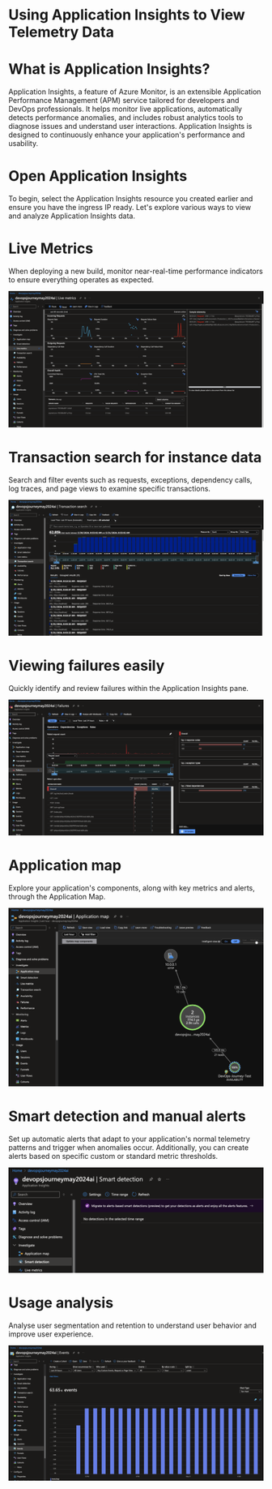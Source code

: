 # Using Application Insights to View Telemetry Data

# What is Application Insights?

Application Insights, a feature of Azure Monitor, is an extensible Application Performance Management (APM) service tailored for developers and DevOps professionals. It helps monitor live applications, automatically detects performance anomalies, and includes robust analytics tools to diagnose issues and understand user interactions. Application Insights is designed to continuously enhance your application's performance and usability.

# Open Application Insights

To begin, select the Application Insights resource you created earlier and ensure you have the ingress IP ready. Let's explore various ways to view and analyze Application Insights data.

# Live Metrics
When deploying a new build, monitor near-real-time performance indicators to ensure everything operates as expected.

![](images/monitoring-and-alerting-1.PNG)

# Transaction search for instance data
Search and filter events such as requests, exceptions, dependency calls, log traces, and page views to examine specific transactions.

![](images/monitoring-and-alerting-2.PNG)

# Viewing failures easily
Quickly identify and review failures within the Application Insights pane.

![](images/monitoring-and-alerting-3.PNG)

# Application map
Explore your application's components, along with key metrics and alerts, through the Application Map.

![](images/monitoring-and-alerting-4.PNG)


# Smart detection and manual alerts
Set up automatic alerts that adapt to your application's normal telemetry patterns and trigger when anomalies occur. Additionally, you can create alerts based on specific custom or standard metric thresholds.

![](images/monitoring-and-alerting-5.PNG)

# Usage analysis
Analyse user segmentation and retention to understand user behavior and improve user experience.

![](images/monitoring-and-alerting-6.PNG)
